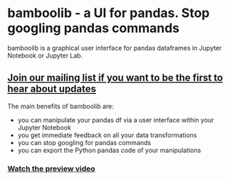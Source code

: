 # bamboolib - a UI for pandas. Stop googling pandas commands

bamboolib is a graphical user interface for pandas dataframes in Jupyter Notebook or Jupyter Lab.

## [Join our mailing list if you want to be the first to hear about updates](http://eepurl.com/gyy52D)


The main benefits of bamboolib are:
- you can manipulate your pandas df via a user interface within your Jupyter Notebook
- you get immediate feedback on all your data transformations
- you can stop googling for pandas commands
- you can export the Python pandas code of your manipulations

### [Watch the preview video](https://youtu.be/yM-j5bY6cHw)
